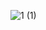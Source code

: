 
![1 (1)](https://user-images.githubusercontent.com/69584395/172559138-9fefd8c1-437c-4e8c-ba11-8dae7d3f74dc.png)
